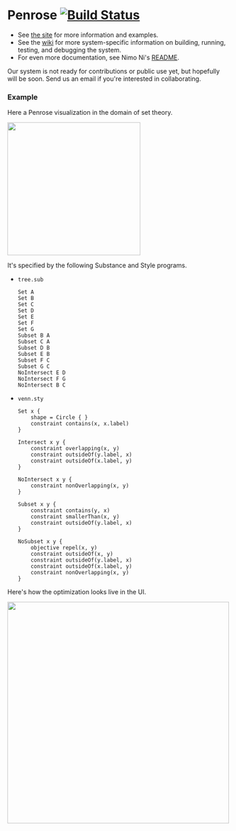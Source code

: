 # Penrose [![Build Status](https://travis-ci.org/penrose/penrose.svg?branch=master)](https://travis-ci.org/penrose/penrose)

* See [the site](http://www.penrose.ink/) for more information and examples. 
* See the [wiki](https://github.com/penrose/penrose/wiki) for more system-specific information on building, running, testing, and debugging the system. 
* For even more documentation, see Nimo Ni's [README](https://github.com/wodeni/notes-public/blob/master/penrose/archive/ramp-down.md).

Our system is not ready for contributions or public use yet, but hopefully will be soon. Send us an email if you're interested in collaborating.

### Example

Here a Penrose visualization in the domain of set theory.

<img src="https://i.imgur.com/3JHZeaX.png" width=300>

It's specified by the following Substance and Style programs.

- `tree.sub`
    ```
    Set A
    Set B
    Set C
    Set D
    Set E
    Set F
    Set G
    Subset B A
    Subset C A 
    Subset D B
    Subset E B
    Subset F C
    Subset G C
    NoIntersect E D
    NoIntersect F G
    NoIntersect B C
    ```
- `venn.sty`
    ```
    Set x {
        shape = Circle { }
        constraint contains(x, x.label)
    }

    Intersect x y {
        constraint overlapping(x, y)
        constraint outsideOf(y.label, x)
        constraint outsideOf(x.label, y)
    }

    NoIntersect x y {
        constraint nonOverlapping(x, y)
    }

    Subset x y {
        constraint contains(y, x)
        constraint smallerThan(x, y)
        constraint outsideOf(y.label, x)
    }

    NoSubset x y {
        objective repel(x, y)
        constraint outsideOf(x, y)
        constraint outsideOf(y.label, x)
        constraint outsideOf(x.label, y)
        constraint nonOverlapping(x, y)
    }
    ```

Here's how the optimization looks live in the UI. 

<img src="https://github.com/penrose/penrose/blob/master/assets/penrose_readme.gif?raw=true" width=500>
